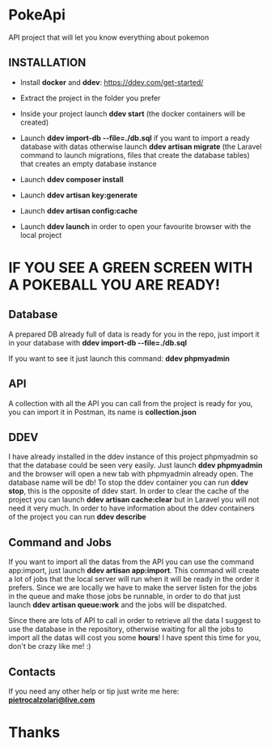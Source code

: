# PokeApi

API project that will let you know everything about pokemon

## INSTALLATION

- Install **docker** and **ddev**: <https://ddev.com/get-started/>

- Extract the project in the folder you prefer

- Inside your project launch **ddev start** (the docker containers will be created)

- Launch **ddev import-db --file=./db.sql** if you want to import a ready database with datas otherwise launch **ddev artisan migrate** (the Laravel command to launch migrations, files that create the database tables) that creates an empty database instance
- Launch **ddev composer install**
- Launch **ddev artisan key:generate**
- Launch **ddev artisan config:cache**
- Launch **ddev launch** in order to open your favourite browser with the
local project

# IF YOU SEE A GREEN SCREEN WITH A POKEBALL YOU ARE READY!

## Database
A prepared DB already full of data is ready for you in the repo, just import it in your database with
**ddev import-db --file=./db.sql**

If you want to see it just launch this command:
**ddev phpmyadmin**

## API
A collection with all the API you can call from the project is ready for you, you can import it in Postman, its name is **collection.json**

## DDEV
I have already installed in the ddev instance of this project phpmyadmin so that the database could be seen very easily. Just launch **ddev phpmyadmin** and the browser will open a new tab with phpmyadmin already open. The database name will be db!
To stop the ddev container you can run **ddev stop**, this is the opposite of ddev start. In order to clear the cache of the project you can launch **ddev artisan cache:clear** but in Laravel you will not need it very much.
In order to have information about the ddev containers of the project you can run **ddev describe**

## Command and Jobs
If you want to import all the datas from the API you can use the command app:import, just launch **ddev artisan app:import**. This command will create a lot of jobs that the local server will run when it will be ready in the order it prefers. Since we are locally we have to make the server listen for the jobs in the queue and make those jobs be runnable, in order to do that just launch **ddev artisan queue:work** and the jobs will be dispatched.

Since there are lots of API to call in order to retrieve all the data I suggest to use the database in the repository, otherwise waiting for all the jobs to import all the datas will cost you some **hours**! I have spent this time for you, don't be crazy like me! :)

## Contacts
If you need any other help or tip just write me here:
**pietrocalzolari@live.com**

# Thanks
